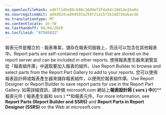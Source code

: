 ```yaml
---
ms.openlocfilehash: ad6ff145e08cb98c16d9ef3fda94c10d14e26a0a
ms.sourcegitcommit: ad4d92dce894592a259721a1571b1d8736abacdb
ms.translationtype: MT
ms.contentlocale: zh-TW
ms.lasthandoff: 08/04/2020
ms.locfileid: "87592432"
---
```

<span data-ttu-id="b5729-101">報表元件是獨立的 \- 報表專案，儲存在報表伺服器上，而且可以包含在其他報表中。</span><span class="sxs-lookup"><span data-stu-id="b5729-101">Report parts are self\-contained report items that are stored on the report server and can be included in other reports.</span></span> <span data-ttu-id="b5729-102">使用報表產生器來瀏覽並從「報表組件庫」中選取要加入報表的組件。</span><span class="sxs-lookup"><span data-stu-id="b5729-102">Use Report Builder to browse  and select parts from the Report Part Gallery to add to your reports.</span></span> <span data-ttu-id="b5729-103">您可以使用報表設計師或報表產生器來儲存報表組件，以便用於報表組件庫。</span><span class="sxs-lookup"><span data-stu-id="b5729-103">Use Report Designer or Report Builder to save report parts for use in the Report Part Gallery.</span></span> <span data-ttu-id="b5729-104">如需詳細資訊，請參閱 microsoft.com 網站上**報表設計師 \( ssrs \) 中**的\*\*報表元件 \( 報表產生器和 ssrs \) \*\*和報表元件。</span><span class="sxs-lookup"><span data-stu-id="b5729-104">For more information, see **Report Parts \(Report Builder and SSRS\)** and **Report Parts in Report Designer \(SSRS\)** on the Web at microsoft.com.</span></span>
